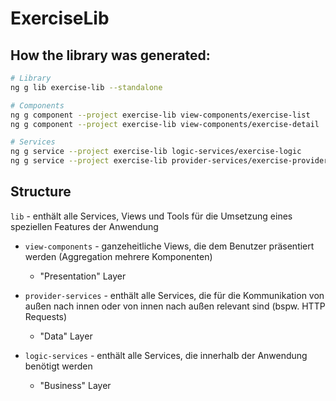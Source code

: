 # ExerciseLib

## How the library was generated:

```bash
# Library
ng g lib exercise-lib --standalone

# Components
ng g component --project exercise-lib view-components/exercise-list
ng g component --project exercise-lib view-components/exercise-detail

# Services
ng g service --project exercise-lib logic-services/exercise-logic
ng g service --project exercise-lib provider-services/exercise-provider

```

## Structure

`lib` - enthält alle Services, Views und Tools für die Umsetzung eines speziellen Features der Anwendung

- `view-components` - ganzeheitliche Views, die dem Benutzer präsentiert werden (Aggregation mehrere Komponenten)
   - "Presentation" Layer

- `provider-services` - enthält alle Services, die für die Kommunikation von außen nach innen oder von innen nach außen relevant sind (bspw. HTTP Requests)
   - "Data" Layer

- `logic-services` - enthält alle Services, die innerhalb der Anwendung benötigt werden
   - "Business" Layer